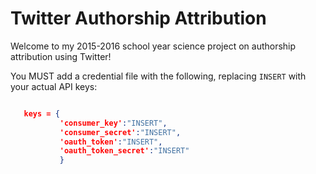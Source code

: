 # Twitter Authorship Attribution
Welcome to my 2015-2016 school year science project on authorship attribution using Twitter!

You MUST add a credential file with the following, replacing `INSERT` with your actual API keys:

```json 

   keys = {
           'consumer_key':"INSERT",
           'consumer_secret':"INSERT",
           'oauth_token':"INSERT",
           'oauth_token_secret':"INSERT"
           }
```

